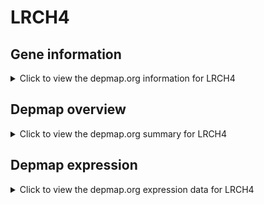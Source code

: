 <h1>LRCH4</h1>

<h2>Gene information</h2>
<details>
  <summary>Click to view the depmap.org information for LRCH4</summary>
  <iframe src="https://depmap.org/portal/gene/LRCH4?tab=about" style="border:none;width:100%;height:800px"></iframe>
</details>

<h2>Depmap overview</h2>
<details>
  <summary>Click to view the depmap.org summary for LRCH4</summary>
  <iframe src="https://depmap.org/portal/gene/LRCH4?tab=overview" style="border:none;width:100%;height:800px"></iframe>
</details>

<h2>Depmap expression</h2>
<details>
  <summary>Click to view the depmap.org expression data for LRCH4</summary>
  <iframe src="https://depmap.org/portal/gene/LRCH4?tab=characterization" style="border:none;width:100%;height:800px"></iframe>
</details>


<!--
<h2>Reactome Pathway diagram</h2>
PNAME
-->


